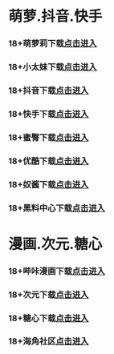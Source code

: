 # 萌萝.抖音.快手
### 18+萌萝莉下载<a rel="nofollow noopener" href="https://wjp6el9k.top//?channel_code=MIM33BBG" target="_blank">点击进入</a>
### 18+小太妹下载<a rel="nofollow noopener" href="https://8wtsbj8iks09.top/?channel_code=MIM03BBG" target="_blank">点击进入</a>
### 18+抖音下载<a rel="nofollow noopener" href="https://ih3rx99zwdiy.top/?channel_code=MIM05BBG" target="_blank">点击进入</a>
### 18+快手下载<a rel="nofollow noopener" href="https://l2lmkzb98xf4.top/?channel_code=MIM04BBG" target="_blank">点击进入</a>
### 18+蜜臀下载<a rel="nofollow noopener" href="https://j20cbvciogti.top/?channel_code=MIM18BBG" target="_blank">点击进入</a>
### 18+优酷下载<a rel="nofollow noopener" href="https://oxknzyhw7re5.top/?channel_code=MIM13BBG" target="_blank">点击进入</a>
### 18+奴酱下载<a rel="nofollow noopener" href="https://nqhgkh9w2kfb.top/?channel_code=MIM17BBG" target="_blank">点击进入</a>
### 18+黑料中心下载<a rel="nofollow noopener" href="https://mxvnlnziah2d.top/?channel_code=MIM02BBG" target="_blank">点击进入</a>


# 漫画.次元.糖心
### 18+哔咔漫画下载<a rel="nofollow noopener" href="https://bkvs0tq5.com?ch=oebg21bk" target="_blank">点击进入</a>
### 18+次元下载<a rel="nofollow noopener" href="https://919qlpsu.com/?ch=oebg21cy" target="_blank">点击进入</a>
### 18+糖心下载<a rel="nofollow noopener" href="https://txp76sfl9.com/?_c=oebg31tx" target="_blank">点击进入</a>
### 18+海角社区<a rel="nofollow noopener" href="https://d.hj71bw.com/?channel=ykhjqq1" target="_blank">点击进入</a>
